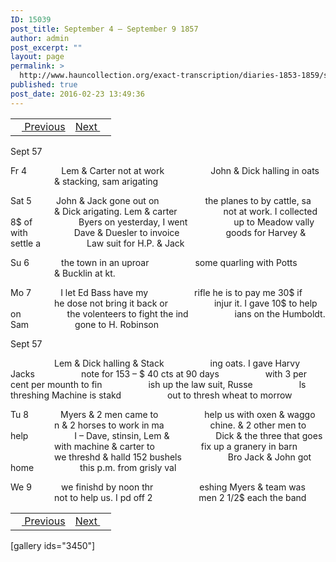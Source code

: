 ```yaml
---
ID: 15039
post_title: September 4 – September 9 1857
author: admin
post_excerpt: ""
layout: page
permalink: >
  http://www.hauncollection.org/exact-transcription/diaries-1853-1859/september-4-september-9-1857/
published: true
post_date: 2016-02-23 13:49:36
---
```

<table style="width: 100%;" align="center">
<tbody>
<tr>
<td><a href="http://www.hauncollection.org/version-2/diaries-1853-1859/august-29-september-3-1857/"><img src="https://lh3.googleusercontent.com/-EFJpxxNiPNw/VqgtWBCZrMI/AAAAAAAAAFU/WfY4lPFWWkg/s800-Ic42/Soeb-Plain-Arrows-8-10px.png" alt="" width="10" height="10" /> Previous</a></td>
<td style="text-align: right;"><a href="http://www.hauncollection.org/version-2/diaries-1853-1859/september-9-september-13-1857/">Next <img src="https://lh3.googleusercontent.com/-67k0cYlpXHw/VqgtWKz1MXI/AAAAAAAAAFU/k9PW_Piyurk/s800-Ic42/Soeb-Plain-Arrows-5-10px.png" alt="" width="10" height="10" /></a></td>
</tr>
</tbody>
</table>
Sept 57

Fr 4              Lem &amp; Carter not at work
<span style="margin-left: 70px;">John &amp; Dick halling in oats
<span style="margin-left: 70px;">&amp; stacking, sam arigating</span></span>

Sat 5          John &amp; Jack gone out on
<span style="margin-left: 70px;">the planes to by cattle, sa
<span style="margin-left: 70px;">&amp; Dick arigating. Lem &amp; carter
<span style="margin-left: 70px;">not at work. I collected 8$ of
<span style="margin-left: 70px;">Byers on yesterday, I went
<span style="margin-left: 70px;">up to Meadow vally with
<span style="margin-left: 70px;">Dave &amp; Duesler to invoice
<span style="margin-left: 70px;">goods for Harvey &amp; settle a
<span style="margin-left: 70px;">Law suit for H.P. &amp; Jack</span></span></span></span></span></span></span></span>

Su 6             the town in an uproar
<span style="margin-left: 70px;">some quarling with Potts
<span style="margin-left: 70px;">&amp; Bucklin at kt.</span></span>

Mo 7            I let Ed Bass have my
<span style="margin-left: 70px;">rifle he is to pay me 30$ if
<span style="margin-left: 70px;">he dose not bring it back or
<span style="margin-left: 70px;">injur it. I gave 10$ to help on
<span style="margin-left: 70px;">the volenteers to fight the ind
<span style="margin-left: 70px;">ians on the Humboldt. Sam
<span style="margin-left: 70px;">gone to H. Robinson</span></span></span></span></span></span>

Sept 57

<span style="margin-left: 70px;">Lem &amp; Dick halling &amp; Stack
<span style="margin-left: 70px;">ing oats. I gave Harvy Jacks
<span style="margin-left: 70px;">note for 153 – $ 40 cts at 90 days
<span style="margin-left: 70px;">with 3 per cent per mounth to fin
<span style="margin-left: 70px;">ish up the law suit, Russe
<span style="margin-left: 70px;">ls threshing Machine is stakd
<span style="margin-left: 70px;">out to thresh wheat to morrow</span></span></span></span></span></span></span>

Tu 8             Myers &amp; 2 men came to
<span style="margin-left: 70px;">help us with oxen &amp; waggo
<span style="margin-left: 70px;">n &amp; 2 horses to work in ma
<span style="margin-left: 70px;">chine. &amp; 2 other men to help
<span style="margin-left: 70px;">I – Dave, stinsin, Lem &amp;
<span style="margin-left: 70px;">Dick &amp; the three that goes
<span style="margin-left: 70px;">with machine &amp; carter to
<span style="margin-left: 70px;">fix up a granery in barn
<span style="margin-left: 70px;">we threshd &amp; halld 152 bushels
<span style="margin-left: 70px;">Bro Jack &amp; John got home
<span style="margin-left: 70px;">this p.m. from grisly val</span></span></span></span></span></span></span></span></span></span>

We 9            we finishd by noon thr
<span style="margin-left: 70px;">eshing Myers &amp; team was
<span style="margin-left: 70px;">not to help us. I pd off 2
<span style="margin-left: 70px;">men 2 1/2$ each the band</span></span></span>
<table style="width: 100%;" align="center">
<tbody>
<tr>
<td><a href="http://www.hauncollection.org/version-2/diaries-1853-1859/august-29-september-3-1857/"><img src="https://lh3.googleusercontent.com/-EFJpxxNiPNw/VqgtWBCZrMI/AAAAAAAAAFU/WfY4lPFWWkg/s800-Ic42/Soeb-Plain-Arrows-8-10px.png" alt="" width="10" height="10" /> Previous</a></td>
<td style="text-align: right;"><a href="http://www.hauncollection.org/version-2/diaries-1853-1859/september-9-september-13-1857/">Next <img src="https://lh3.googleusercontent.com/-67k0cYlpXHw/VqgtWKz1MXI/AAAAAAAAAFU/k9PW_Piyurk/s800-Ic42/Soeb-Plain-Arrows-5-10px.png" alt="" width="10" height="10" /></a></td>
</tr>
</tbody>
</table>
[gallery ids="3450"]